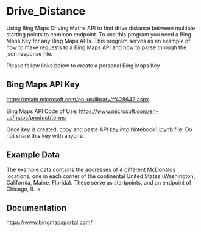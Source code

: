 # Drive_Distance
Using Bing Maps Driving Matrix API to find drive distance between multiple starting points to common endpoint.
To use this program you need a Bing Maps Key for any Bing Maps APIs. This program serves as an example of how to make requests to a Bing Maps API and how to parse through the json response file.

Please follow links below to create a personal Bing Maps Key

## Bing Maps API Key
https://msdn.microsoft.com/en-us/library/ff428642.aspx

Bing Maps API Code of Use:
https://www.microsoft.com/en-us/maps/product/terms

Once key is created, copy and paste API key into Notebook1.ipynb file. Do not share this key with anyone.


## Example Data
The example data contains the addresses of 4 different McDonalds locations, one in each corner of the continental United States (Washington, California, Maine, Florida). These serve as startpoints, and an endpoint of Chicago, IL is 

## Documentation
https://www.bingmapsportal.com/
